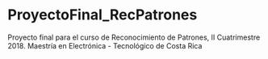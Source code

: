# ProyectoFinal_RecPatrones
Proyecto final para el curso de Reconocimiento de Patrones, II Cuatrimestre 2018. Maestría en Electrónica - Tecnológico de Costa Rica
